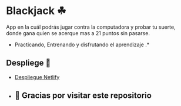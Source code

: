 # Blackjack  ☘

App en la cuál podrás jugar contra la computadora y probar tu suerte, donde gana quien se acerque mas a 21 puntos sin pasarse.
* Practicando, Entrenando y disfrutando el aprendizaje .*

## Despliege 🚀

* [Despliegue Netlify](https://scintillating-zuccutto-6e84c4.netlify.app/)

* ## 👋 Gracias por visitar este repositorio
